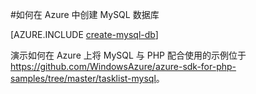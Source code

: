 <properties
	pageTitle="如何在 Azure 中创建 MySQL 数据库"
	description="了解如何使用 ClearDB 在 Azure 数据中心创建 MySQL 数据库。"
	documentationCenter="php"
	services=""
	authors="rmcmurray"
	manager="wpickett"
	editor="jimbe"
	tags="mysql"/>

<tags
	ms.service="multiple"
	ms.date="06/03/2015"
	wacn.date="10/3/2015"/>

#如何在 Azure 中创建 MySQL 数据库

[AZURE.INCLUDE [create-mysql-db](../includes/create-mysql-db.md)]

演示如何在 Azure 上将 MySQL 与 PHP 配合使用的示例位于 <https://github.com/WindowsAzure/azure-sdk-for-php-samples/tree/master/tasklist-mysql>。

<!---HONumber=71-->